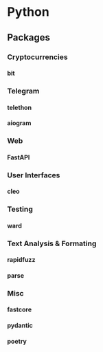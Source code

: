 # Python
## Packages
### Cryptocurrencies
#### bit

### Telegram
#### telethon
#### aiogram

### Web
#### FastAPI

### User Interfaces
#### cleo

### Testing
#### ward

### Text Analysis & Formating
#### rapidfuzz
#### parse

### Misc
#### fastcore
#### pydantic
#### poetry
